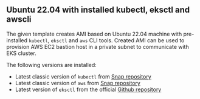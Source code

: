 ## Ubuntu 22.04 with installed kubectl, eksctl and awscli

The given template creates AMI based on Ubuntu 22.04 machine with pre-installed `kubectl`, `eksctl` and `aws` CLI tools.
Created AMI can be used to provision AWS EC2 bastion host in a private subnet to communicate with EKS cluster. 

The following versions are installed:
- Latest classic version of `kubectl` from [Snap repository](https://snapcraft.io/kubectl)
- Latest classic version of `aws` from [Snap repository](https://snapcraft.io/aws-cli) 
- Latest version of `eksctl` from the official [Github repository](https://github.com/eksctl-io/eksctl/releases)
